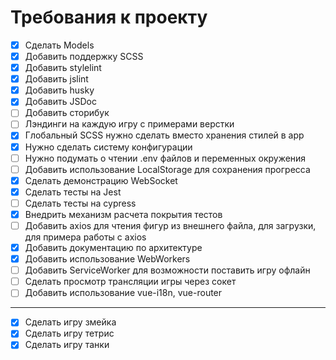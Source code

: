 # Требования к проекту

- [x] Сделать Models
- [x] Добавить поддержку SCSS
- [x] Добавить stylelint
- [x] Добавить jslint
- [x] Добавить husky
- [x] Добавить JSDoc
- [ ] Добавить сторибук
- [ ] Лэндинги на каждую игру с примерами верстки
- [x] Глобальный SCSS нужно сделать вместо хранения стилей в app
- [x] Нужно сделать систему конфигурации
- [ ] Нужно подумать о чтении .env файлов и переменных окружения
- [ ] Добавить использование LocalStorage для сохранения прогресса
- [x] Сделать демонстрацию WebSocket
- [x] Сделать тесты на Jest
- [ ] Сделать тесты на cypress
- [x] Внедрить механизм расчета покрытия тестов
- [ ] Добавить axios для чтения фигур из внешнего файла, для загрузки, для примера работы с axios
- [x] Добавить документацию по архитектуре
- [x] Добавить использование WebWorkers
- [ ] Добавить ServiceWorker для возможности поставить игру офлайн
- [ ] Сделать просмотр трансляции игры через сокет
- [ ] Добавить использование vue-i18n, vue-router

---

- [x] Сделать игру змейка
- [x] Сделать игру тетрис
- [x] Сделать игру танки
